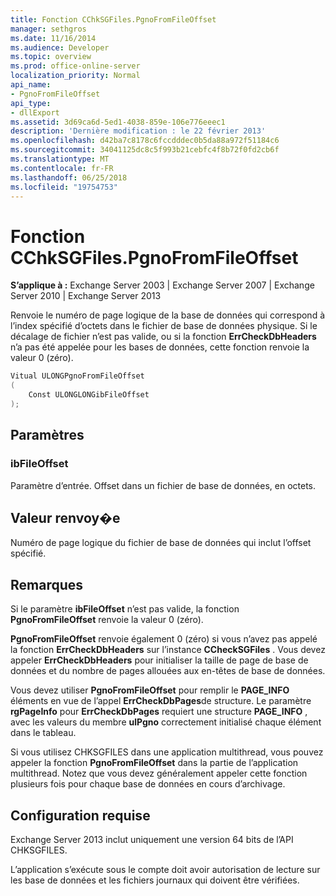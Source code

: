 ```yaml
---
title: Fonction CChkSGFiles.PgnoFromFileOffset
manager: sethgros
ms.date: 11/16/2014
ms.audience: Developer
ms.topic: overview
ms.prod: office-online-server
localization_priority: Normal
api_name:
- PgnoFromFileOffset
api_type:
- dllExport
ms.assetid: 3d69ca6d-5ed1-4038-859e-106e776eeec1
description: 'Dernière modification : le 22 février 2013'
ms.openlocfilehash: d42ba7c8178c6fccdddec0b5da88a972f51184c6
ms.sourcegitcommit: 34041125dc8c5f993b21cebfc4f8b72f0fd2cb6f
ms.translationtype: MT
ms.contentlocale: fr-FR
ms.lasthandoff: 06/25/2018
ms.locfileid: "19754753"
---
```

# <a name="cchksgfilespgnofromfileoffset-function"></a>Fonction CChkSGFiles.PgnoFromFileOffset

**S’applique à :** Exchange Server 2003 | Exchange Server 2007 | Exchange Server 2010 | Exchange Server 2013
  
Renvoie le numéro de page logique de la base de données qui correspond à l’index spécifié d’octets dans le fichier de base de données physique. Si le décalage de fichier n’est pas valide, ou si la fonction **ErrCheckDbHeaders** n’a pas été appelée pour les bases de données, cette fonction renvoie la valeur 0 (zéro). 
  
```cs
Vitual ULONGPgnoFromFileOffset  
(
    Const ULONGLONGibFileOffset
);

```

## <a name="parameters"></a>Paramètres

### <a name="ibfileoffset"></a>ibFileOffset
  
Paramètre d’entrée. Offset dans un fichier de base de données, en octets.
    
## <a name="return-value"></a>Valeur renvoy�e

Numéro de page logique du fichier de base de données qui inclut l’offset spécifié.
  
## <a name="remarks"></a>Remarques

Si le paramètre **ibFileOffset** n’est pas valide, la fonction **PgnoFromFileOffset** renvoie la valeur 0 (zéro). 
  
**PgnoFromFileOffset** renvoie également 0 (zéro) si vous n’avez pas appelé la fonction **ErrCheckDbHeaders** sur l’instance **CCheckSGFiles** . Vous devez appeler **ErrCheckDbHeaders** pour initialiser la taille de page de base de données et du nombre de pages allouées aux en-têtes de base de données. 
  
Vous devez utiliser **PgnoFromFileOffset** pour remplir le **PAGE\_INFO** éléments en vue de l’appel **ErrCheckDbPages**de structure. Le paramètre **rgPageInfo** pour **ErrCheckDbPages** requiert une structure **PAGE_INFO** , avec les valeurs du membre **ulPgno** correctement initialisé chaque élément dans le tableau. 
  
Si vous utilisez CHKSGFILES dans une application multithread, vous pouvez appeler la fonction **PgnoFromFileOffset** dans la partie de l’application multithread. Notez que vous devez généralement appeler cette fonction plusieurs fois pour chaque base de données en cours d’archivage. 
  
## <a name="requirements"></a>Configuration requise

Exchange Server 2013 inclut uniquement une version 64 bits de l’API CHKSGFILES.
  
L’application s’exécute sous le compte doit avoir autorisation de lecture sur les base de données et les fichiers journaux qui doivent être vérifiées.
  

